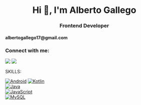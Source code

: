 <h1 align="center">Hi 👋, I'm Alberto Gallego</h1>
<h3 align="center">Frontend Developer</h3>

<h4 align ="center> About me </h4>
  Software Developer, passionate about Frontend development.

I enjoy creating websites with the aim of achieving a unique and comfortable user experience. You can see some of my projects in the Projects section.

I am a self-taught individual who is responsible and committed to my work. I am constantly learning new technologies and tools to enhance my skills.
<br>
- 💬 Ask me about **HTML,CSS,JS,JAVA,REACTJS**

- 📫 How to reach me **albertogallego17@gmail.com**

<h3 align="left">Connect with me:</h3>
<p align="left">
<a href="https://www.linkedin.com/in/alberto-gallego-p%C3%A9rez-ba9b89235/" target="_blank"><img src="https://img.shields.io/badge/-LinkedIn-%230077B5?style=for-the-badge&logo=linkedin&logoColor=white" target="_blank"></a></a>
<a href="https://github.com/albertogalleego" target="_blank"><img src="https://img.shields.io/badge/GitHub-100000?style=for-the-badge&logo=github&logoColor=white" target="_blank"></a>
</p>

SKILLS: 
<br>

[![Android](https://img.shields.io/badge/Android-3DDC84?style=for-the-badge&logo=android&logoColor=white&labelColor=101010)]()
[![Kotlin](https://img.shields.io/badge/Kotlin-0095D5?style=for-the-badge&logo=kotlin&logoColor=white&labelColor=101010)]()
<br>
[![Java](https://img.shields.io/badge/Java-007396?style=for-the-badge&logo=java&logoColor=white&labelColor=101010)]()
<br>
[![JavaScript](https://img.shields.io/badge/JavaScript-F7DF1E?style=for-the-badge&logo=javascript&logoColor=white&labelColor=101010)]()
<br>
[![MySQL](https://img.shields.io/badge/MySQL-4479A1?style=for-the-badge&logo=mysql&logoColor=white&labelColor=101010)]()



